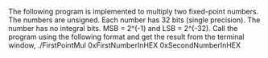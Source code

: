 The following program is implemented to multiply two fixed-point numbers.
The numbers are unsigned.
Each number has 32 bits (single precision).
The number has no integral bits.
MSB = 2^(-1) and LSB = 2^(-32).
Call the program using the following format and get the result from the terminal window,
./FirstPointMul 0xFirstNumberInHEX 0xSecondNumberInHEX
